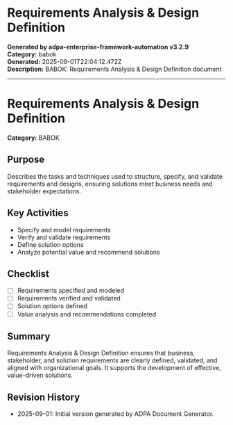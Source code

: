 # Requirements Analysis & Design Definition

**Generated by adpa-enterprise-framework-automation v3.2.9**  
**Category:** babok  
**Generated:** 2025-09-01T22:04:12.472Z  
**Description:** BABOK: Requirements Analysis & Design Definition document

---

# Requirements Analysis & Design Definition

**Category:** BABOK

## Purpose
Describes the tasks and techniques used to structure, specify, and validate requirements and designs, ensuring solutions meet business needs and stakeholder expectations.

## Key Activities
- Specify and model requirements
- Verify and validate requirements
- Define solution options
- Analyze potential value and recommend solutions

## Checklist
- [ ] Requirements specified and modeled
- [ ] Requirements verified and validated
- [ ] Solution options defined
- [ ] Value analysis and recommendations completed

## Summary
Requirements Analysis & Design Definition ensures that business, stakeholder, and solution requirements are clearly defined, validated, and aligned with organizational goals. It supports the development of effective, value-driven solutions.

## Revision History
- 2025-09-01: Initial version generated by ADPA Document Generator.
